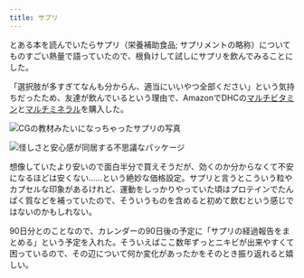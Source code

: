 ```yaml
---
title: サプリ
---
```

とある本を読んでいたらサプリ（栄養補助食品; サプリメントの略称）についてものすごい熱量で語っていたので、根負けして試しにサプリを飲んでみることにした。

「選択肢が多すぎてなんも分からん、適当にいいやつ全部ください」という気持ちだったため、友達が飲んでいるという理由で、AmazonでDHCの[マルチビタミン](https://www.amazon.co.jp/dp/B00GX1E3R6?th=1)と[マルチミネラル](https://www.amazon.co.jp/dp/B01MSSWA5K)を購入した。

![](https://lh6.googleusercontent.com/PX0qj-_DWUG9N3PALzY01IWN1jS9EDnCKrC4DcUIKm5n8m_MMnFdmdVN3J0E3BpbRCudEkdDV0Ag6IizcNbJsEdE9EG71r87fYhN1O_r9dQlRNJIM_hOrBtSCR-VakZx2dUD18Uvj1uBec_ydlKPikykD3wgoafAQSnqwK5FfzPBSpWxJtqb4OpU "CGの教材みたいになっちゃったサプリの写真")

![](https://lh3.googleusercontent.com/gjjgeJrSFla6JWhFA0q_YMDbvRYvk9-DjtZ7HwBOdUFq_n9yZ029bOxnDOkoOQBc9aS_Cz-4cby_odQRJ2Blf9hI3znWbn0AvjVh1U7G7ZYMVarlrZD2z7hYootppZBDJ1eTLvIAaRt5IkG2iGQd95gAmuN3Ya8fTu0N9fi0BaZaCocCxbcWnFaH "怪しさと安心感が同居する不思議なパッケージ")

想像していたより安いので面白半分で買えそうだが、効くのか分からなくて不安になるほどは安くない……という絶妙な価格設定。サプリと言うとこういう粒やカプセルな印象があるけれど、運動をしっかりやっていた頃はプロテインでたんぱく質などを補っていたので、そういうものを含めると初めて飲むという感じではないのかもしれない。

90日分とのことなので、カレンダーの90日後の予定に「サプリの経過報告をまとめる」という予定を入れた。そういえばここ数年ずっとニキビが出来やすくて困っているので、その辺について何か変化があったかをそのとき振り返れると嬉しい。
